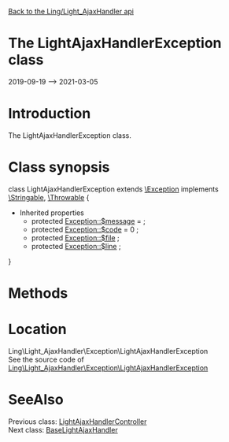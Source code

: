 [Back to the Ling/Light_AjaxHandler api](https://github.com/lingtalfi/Light_AjaxHandler/blob/master/doc/api/Ling/Light_AjaxHandler.md)



The LightAjaxHandlerException class
================
2019-09-19 --> 2021-03-05






Introduction
============

The LightAjaxHandlerException class.



Class synopsis
==============


class <span class="pl-k">LightAjaxHandlerException</span> extends [\Exception](http://php.net/manual/en/class.exception.php) implements [\Stringable](https://wiki.php.net/rfc/stringable), [\Throwable](http://php.net/manual/en/class.throwable.php) {

- Inherited properties
    - protected  [Exception::$message](#property-message) =  ;
    - protected  [Exception::$code](#property-code) = 0 ;
    - protected  [Exception::$file](#property-file) ;
    - protected  [Exception::$line](#property-line) ;

}






Methods
==============






Location
=============
Ling\Light_AjaxHandler\Exception\LightAjaxHandlerException<br>
See the source code of [Ling\Light_AjaxHandler\Exception\LightAjaxHandlerException](https://github.com/lingtalfi/Light_AjaxHandler/blob/master/Exception/LightAjaxHandlerException.php)



SeeAlso
==============
Previous class: [LightAjaxHandlerController](https://github.com/lingtalfi/Light_AjaxHandler/blob/master/doc/api/Ling/Light_AjaxHandler/Controller/LightAjaxHandlerController.md)<br>Next class: [BaseLightAjaxHandler](https://github.com/lingtalfi/Light_AjaxHandler/blob/master/doc/api/Ling/Light_AjaxHandler/Handler/BaseLightAjaxHandler.md)<br>

